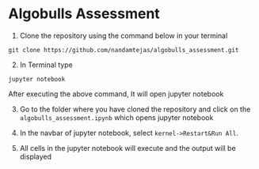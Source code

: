 # Algobulls Assessment

1. Clone the repository using the command below in your terminal
```
git clone https://github.com/nandamtejas/algobulls_assessment.git
```

2. In Terminal type
```
jupyter notebook
```
After executing the above command, It will open jupyter notebook

3. Go to the folder where you have cloned the repository and click on the `algobulls_assessment.ipynb` which opens jupyter notebook

4. In the navbar of jupyter notebook, select `kernel->Restart&Run All`.

5. All cells in the jupyter notebook will execute and the output will be displayed
